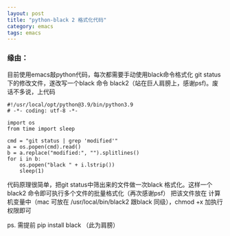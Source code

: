 ```yaml
---
layout: post
title: "python-black 2 格式化代码"
category: emacs
tags: emacs
---
```



### 缘由：
目前使用emacs敲python代码，每次都需要手动使用black命令格式化 git status下的修改文件，遂改写一个black 命令 black2（站在巨人肩膀上，感谢psf)。废话不多说，上代码


```
#!/usr/local/opt/python@3.9/bin/python3.9
# -*- coding: utf-8 -*-

import os
from time import sleep

cmd = "git status | grep 'modified'"
a = os.popen(cmd).read()
b = a.replace("modified:", "").splitlines()
for i in b:
    os.popen("black " + i.lstrip())
    sleep(1)
```

代码原理很简单，把git status中筛出来的文件做一次black  格式化。这样一个black2 命令即可执行多个文件的批量格式化（再次感谢psf）
把该文件放在 计算机变量中（mac 可放在 /usr/local/bin/black2 跟black 同级），chmod +x 加执行权限即可

ps. 需提前 pip install black （此为肩膀）
